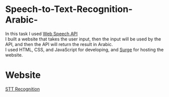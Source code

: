 # Speech-to-Text-Recognition-Arabic-
In this task I used [Web Speech API](https://developer.mozilla.org/en-US/docs/Web/API/Web_Speech_API)<br />
I built a website that takes the user input, then the input will be used by the API, and then the API will return the result in Arabic.<br />
I used HTML, CSS, and JavaScript for developing, and [Surge](https://surge.sh/) for hosting the website.
# Website
[STT Recognition](https://grieving-print.surge.sh/)
